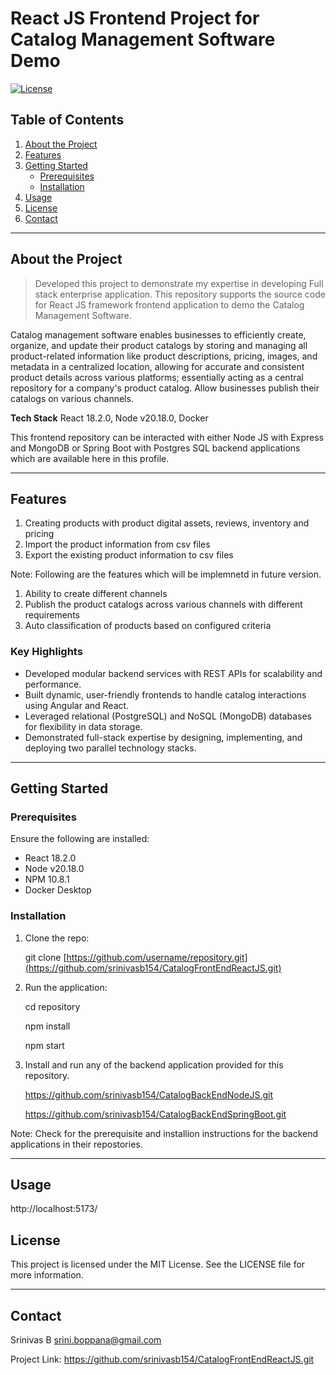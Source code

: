 # **React JS Frontend Project for Catalog Management Software Demo**

[![License](https://img.shields.io/badge/license-MIT-blue.svg)](LICENSE)

## **Table of Contents**

1. [About the Project](#about-the-project)
2. [Features](#features)
3. [Getting Started](#getting-started)
   - [Prerequisites](#prerequisites)
   - [Installation](#installation)
4. [Usage](#usage)
5. [License](#license)
6. [Contact](#contact)

---

## **About the Project**

> Developed this project to demonstrate my expertise in developing Full stack enterprise application.
> This repository supports the source code for React JS framework frontend application to demo the Catalog Management Software.

Catalog management software enables businesses to efficiently create, organize, and update their product catalogs by storing and managing all product-related information like product descriptions, pricing, images, and metadata in a centralized location, allowing for accurate and consistent product details across various platforms; essentially acting as a central repository for a company's product catalog. Allow businesses publish their catalogs on various channels.

**Tech Stack**
React 18.2.0, Node v20.18.0, Docker

This frontend repository can be interacted with either Node JS with Express and MongoDB or Spring Boot with Postgres SQL backend applications which are available here in this profile.

---

## **Features**
1. Creating products with product digital assets, reviews, inventory and pricing
2. Import the product information from csv files
3. Export the existing product information to csv files

Note: Following are the features which will be implemnetd in future version.
1. Ability to create different channels
2. Publish the product catalogs across various channels with different requirements
3. Auto classification of products based on configured criteria

### **Key Highlights**
- Developed modular backend services with REST APIs for scalability and performance.
- Built dynamic, user-friendly frontends to handle catalog interactions using Angular and React.
- Leveraged relational (PostgreSQL) and NoSQL (MongoDB) databases for flexibility in data storage.
- Demonstrated full-stack expertise by designing, implementing, and deploying two parallel technology stacks.

---

## **Getting Started**

### **Prerequisites**

Ensure the following are installed:

- React 18.2.0
- Node v20.18.0
- NPM 10.8.1
- Docker Desktop

### **Installation**

1. Clone the repo:
   
   git clone [https://github.com/username/repository.git](https://github.com/srinivasb154/CatalogFrontEndReactJS.git)

2. Run the application:

   cd repository

   npm install

   npm start

3. Install and run any of the backend application provided for this repository.

   https://github.com/srinivasb154/CatalogBackEndNodeJS.git

   https://github.com/srinivasb154/CatalogBackEndSpringBoot.git

Note: Check for the prerequisite and installion instructions for the backend applications in their repostories.

---

## **Usage**

ht<span>tp://localhost:5173/

## **License**

This project is licensed under the MIT License. See the LICENSE file for more information.

---

## **Contact**

Srinivas B
srini.boppana@gmail.com

Project Link: https://github.com/srinivasb154/CatalogFrontEndReactJS.git




